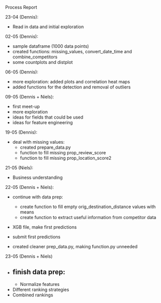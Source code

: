 Process Report

23-04 (Dennis):
- Read in data and initial exploration

02-05 (Dennis):
- sample dataframe (1000 data points)
- created functions: missing_values, convert_date_time and combine_competitors
- some countplots and distplot

06-05 (Dennis):
- more exploration: added plots and correlation heat maps
- added functions for the detection and removal of outliers 

09-05 (Dennis + Niels):
- first meet-up
- more exploration
- ideas for fields that could be used
- ideas for feature engineering

19-05 (Dennis):
- deal with missing values:
    - created prepare_data.py
    - function to fill missing prop_review_score
    - function to fill missing prop_location_score2
    
21-05 (Niels):
- Business understanding
    
22-05 (Dennis + Niels):
- continue with data prep:
    - create function to fill empty orig_destination_distance values with means
    - create function to extract useful information from competitor data
- XGB file, make first predictions
- submit first predictions

- created cleaner prep_data.py, making function.py unneeded

23-05 (Dennis + Niels)
- finish data prep:
    -
    - Normalize features
- Different ranking strategies
- Combined rankings